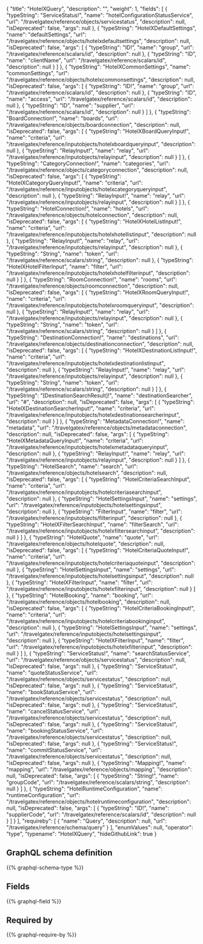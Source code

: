{
  "title": "HotelXQuery",
  "description": "",
  "weight": 1,
  "fields": [
    {
      "typeString": "ServiceStatus!",
      "name": "hotelConfigurationStatusService",
      "url": "/travelgatex/reference/objects/servicestatus",
      "description": null,
      "isDeprecated": false,
      "args": null
    },
    {
      "typeString": "HotelXDefaultSettings",
      "name": "defaultSettings",
      "url": "/travelgatex/reference/objects/hotelxdefaultsettings",
      "description": null,
      "isDeprecated": false,
      "args": [
        {
          "typeString": "ID!",
          "name": "group",
          "url": "/travelgatex/reference/scalars/id",
          "description": null
        },
        {
          "typeString": "ID",
          "name": "clientName",
          "url": "/travelgatex/reference/scalars/id",
          "description": null
        }
      ]
    },
    {
      "typeString": "HotelXCommonSettings",
      "name": "commonSettings",
      "url": "/travelgatex/reference/objects/hotelxcommonsettings",
      "description": null,
      "isDeprecated": false,
      "args": [
        {
          "typeString": "ID!",
          "name": "group",
          "url": "/travelgatex/reference/scalars/id",
          "description": null
        },
        {
          "typeString": "ID",
          "name": "access",
          "url": "/travelgatex/reference/scalars/id",
          "description": null
        },
        {
          "typeString": "ID",
          "name": "supplier",
          "url": "/travelgatex/reference/scalars/id",
          "description": null
        }
      ]
    },
    {
      "typeString": "BoardConnection!",
      "name": "boards",
      "url": "/travelgatex/reference/objects/boardconnection",
      "description": null,
      "isDeprecated": false,
      "args": [
        {
          "typeString": "HotelXBoardQueryInput!",
          "name": "criteria",
          "url": "/travelgatex/reference/inputobjects/hotelxboardqueryinput",
          "description": null
        },
        {
          "typeString": "RelayInput!",
          "name": "relay",
          "url": "/travelgatex/reference/inputobjects/relayinput",
          "description": null
        }
      ]
    },
    {
      "typeString": "CategoryConnection!",
      "name": "categories",
      "url": "/travelgatex/reference/objects/categoryconnection",
      "description": null,
      "isDeprecated": false,
      "args": [
        {
          "typeString": "HotelXCategoryQueryInput!",
          "name": "criteria",
          "url": "/travelgatex/reference/inputobjects/hotelxcategoryqueryinput",
          "description": null
        },
        {
          "typeString": "RelayInput!",
          "name": "relay",
          "url": "/travelgatex/reference/inputobjects/relayinput",
          "description": null
        }
      ]
    },
    {
      "typeString": "HotelConnection!",
      "name": "hotels",
      "url": "/travelgatex/reference/objects/hotelconnection",
      "description": null,
      "isDeprecated": false,
      "args": [
        {
          "typeString": "HotelXHotelListInput!",
          "name": "criteria",
          "url": "/travelgatex/reference/inputobjects/hotelxhotellistinput",
          "description": null
        },
        {
          "typeString": "RelayInput!",
          "name": "relay",
          "url": "/travelgatex/reference/inputobjects/relayinput",
          "description": null
        },
        {
          "typeString": "String",
          "name": "token",
          "url": "/travelgatex/reference/scalars/string",
          "description": null
        },
        {
          "typeString": "HotelXHotelFilterInput",
          "name": "filter",
          "url": "/travelgatex/reference/inputobjects/hotelxhotelfilterinput",
          "description": null
        }
      ]
    },
    {
      "typeString": "RoomConnection!",
      "name": "rooms",
      "url": "/travelgatex/reference/objects/roomconnection",
      "description": null,
      "isDeprecated": false,
      "args": [
        {
          "typeString": "HotelXRoomQueryInput!",
          "name": "criteria",
          "url": "/travelgatex/reference/inputobjects/hotelxroomqueryinput",
          "description": null
        },
        {
          "typeString": "RelayInput!",
          "name": "relay",
          "url": "/travelgatex/reference/inputobjects/relayinput",
          "description": null
        },
        {
          "typeString": "String",
          "name": "token",
          "url": "/travelgatex/reference/scalars/string",
          "description": null
        }
      ]
    },
    {
      "typeString": "DestinationConnection!",
      "name": "destinations",
      "url": "/travelgatex/reference/objects/destinationconnection",
      "description": null,
      "isDeprecated": false,
      "args": [
        {
          "typeString": "HotelXDestinationListInput!",
          "name": "criteria",
          "url": "/travelgatex/reference/inputobjects/hotelxdestinationlistinput",
          "description": null
        },
        {
          "typeString": "RelayInput!",
          "name": "relay",
          "url": "/travelgatex/reference/inputobjects/relayinput",
          "description": null
        },
        {
          "typeString": "String",
          "name": "token",
          "url": "/travelgatex/reference/scalars/string",
          "description": null
        }
      ]
    },
    {
      "typeString": "[DestinationSearchResult]!",
      "name": "destinationSearcher",
      "url": "#",
      "description": null,
      "isDeprecated": false,
      "args": [
        {
          "typeString": "HotelXDestinationSearcherInput!",
          "name": "criteria",
          "url": "/travelgatex/reference/inputobjects/hotelxdestinationsearcherinput",
          "description": null
        }
      ]
    },
    {
      "typeString": "MetadataConnection!",
      "name": "metadata",
      "url": "/travelgatex/reference/objects/metadataconnection",
      "description": null,
      "isDeprecated": false,
      "args": [
        {
          "typeString": "HotelXMetadataQueryInput!",
          "name": "criteria",
          "url": "/travelgatex/reference/inputobjects/hotelxmetadataqueryinput",
          "description": null
        },
        {
          "typeString": "RelayInput!",
          "name": "relay",
          "url": "/travelgatex/reference/inputobjects/relayinput",
          "description": null
        }
      ]
    },
    {
      "typeString": "HotelSearch",
      "name": "search",
      "url": "/travelgatex/reference/objects/hotelsearch",
      "description": null,
      "isDeprecated": false,
      "args": [
        {
          "typeString": "HotelCriteriaSearchInput",
          "name": "criteria",
          "url": "/travelgatex/reference/inputobjects/hotelcriteriasearchinput",
          "description": null
        },
        {
          "typeString": "HotelSettingsInput",
          "name": "settings",
          "url": "/travelgatex/reference/inputobjects/hotelsettingsinput",
          "description": null
        },
        {
          "typeString": "FilterInput",
          "name": "filter",
          "url": "/travelgatex/reference/inputobjects/filterinput",
          "description": null
        },
        {
          "typeString": "HotelXFilterSearchInput",
          "name": "filterSearch",
          "url": "/travelgatex/reference/inputobjects/hotelxfiltersearchinput",
          "description": null
        }
      ]
    },
    {
      "typeString": "HotelQuote",
      "name": "quote",
      "url": "/travelgatex/reference/objects/hotelquote",
      "description": null,
      "isDeprecated": false,
      "args": [
        {
          "typeString": "HotelCriteriaQuoteInput!",
          "name": "criteria",
          "url": "/travelgatex/reference/inputobjects/hotelcriteriaquoteinput",
          "description": null
        },
        {
          "typeString": "HotelSettingsInput",
          "name": "settings",
          "url": "/travelgatex/reference/inputobjects/hotelsettingsinput",
          "description": null
        },
        {
          "typeString": "HotelXFilterInput",
          "name": "filter",
          "url": "/travelgatex/reference/inputobjects/hotelxfilterinput",
          "description": null
        }
      ]
    },
    {
      "typeString": "HotelBooking",
      "name": "booking",
      "url": "/travelgatex/reference/objects/hotelbooking",
      "description": null,
      "isDeprecated": false,
      "args": [
        {
          "typeString": "HotelCriteriaBookingInput!",
          "name": "criteria",
          "url": "/travelgatex/reference/inputobjects/hotelcriteriabookinginput",
          "description": null
        },
        {
          "typeString": "HotelSettingsInput",
          "name": "settings",
          "url": "/travelgatex/reference/inputobjects/hotelsettingsinput",
          "description": null
        },
        {
          "typeString": "HotelXFilterInput",
          "name": "filter",
          "url": "/travelgatex/reference/inputobjects/hotelxfilterinput",
          "description": null
        }
      ]
    },
    {
      "typeString": "ServiceStatus!",
      "name": "searchStatusService",
      "url": "/travelgatex/reference/objects/servicestatus",
      "description": null,
      "isDeprecated": false,
      "args": null
    },
    {
      "typeString": "ServiceStatus!",
      "name": "quoteStatusService",
      "url": "/travelgatex/reference/objects/servicestatus",
      "description": null,
      "isDeprecated": false,
      "args": null
    },
    {
      "typeString": "ServiceStatus!",
      "name": "bookStatusService",
      "url": "/travelgatex/reference/objects/servicestatus",
      "description": null,
      "isDeprecated": false,
      "args": null
    },
    {
      "typeString": "ServiceStatus!",
      "name": "cancelStatusService",
      "url": "/travelgatex/reference/objects/servicestatus",
      "description": null,
      "isDeprecated": false,
      "args": null
    },
    {
      "typeString": "ServiceStatus!",
      "name": "bookingStatusService",
      "url": "/travelgatex/reference/objects/servicestatus",
      "description": null,
      "isDeprecated": false,
      "args": null
    },
    {
      "typeString": "ServiceStatus!",
      "name": "commitStatusService",
      "url": "/travelgatex/reference/objects/servicestatus",
      "description": null,
      "isDeprecated": false,
      "args": null
    },
    {
      "typeString": "Mapping!",
      "name": "mapping",
      "url": "/travelgatex/reference/objects/mapping",
      "description": null,
      "isDeprecated": false,
      "args": [
        {
          "typeString": "String!",
          "name": "groupCode",
          "url": "/travelgatex/reference/scalars/string",
          "description": null
        }
      ]
    },
    {
      "typeString": "HotelRuntimeConfiguration",
      "name": "runtimeConfiguration",
      "url": "/travelgatex/reference/objects/hotelruntimeconfiguration",
      "description": null,
      "isDeprecated": false,
      "args": [
        {
          "typeString": "ID!",
          "name": "supplierCode",
          "url": "/travelgatex/reference/scalars/id",
          "description": null
        }
      ]
    }
  ],
  "requireby": [
    {
      "name": "Query",
      "description": null,
      "url": "/travelgatex/reference/schema/query"
    }
  ],
  "enumValues": null,
  "operator": "type",
  "typename": "HotelXQuery",
  "hideGithubLink": true
}
## GraphQL schema definition

{{% graphql-schema-type %}}

## Fields

{{% graphql-field %}}

## Required by

{{% graphql-require-by %}}

